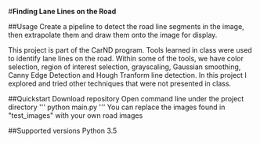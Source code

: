 #**Finding Lane Lines on the Road** 

##Usage
Create a pipeline to detect the road line segments in the image, then extrapolate them and draw them onto the image for display.

This project is part of the CarND program. Tools learned in class were used to identify lane lines on the road. 
Within some of the tools, we have color selection, region of interest selection, grayscaling, Gaussian smoothing, Canny Edge Detection and Hough Tranform line detection. In this project I explored and tried other techniques that were not presented in class.

##Quickstart
Download repository
Open command line under the project directory
'''
python main.py 
'''
You can replace the images found in "test_images" with your own road images

##Supported versions
Python 3.5

